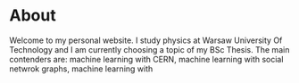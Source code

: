 # About
Welcome to my personal website. I study physics at Warsaw University Of
Technology and I am currently choosing a topic of my BSc Thesis. The main
contenders are: machine learning with CERN, machine learning with social
netwrok graphs, machine learning with

